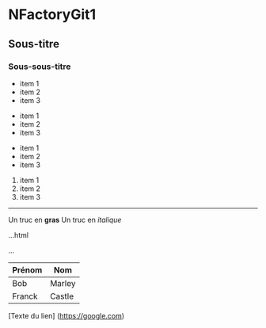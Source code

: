# NFactoryGit1
## Sous-titre
### Sous-sous-titre

- item 1
- item 2
- item 3

+ item 1
+ item 2
+ item 3

* item 1
* item 2
* item 3

1. item 1
2. item 2
3. item 3

---

Un truc en **gras**
Un truc en *italique*

...html
<html>
</html>
...

|Prénom|Nom|
|---|---|
|Bob|Marley|
|Franck|Castle|

[Texte du lien] (https://google.com)
